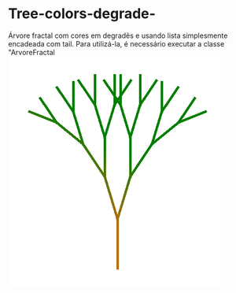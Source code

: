 # Tree-colors-degrade-
Árvore fractal com cores em degradês e usando lista simplesmente encadeada com tail.                                              Para utilizá-la, é necessário executar a classe "ArvoreFractal
<img src="nome.PNG">
